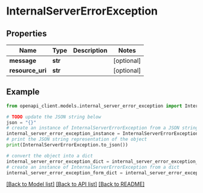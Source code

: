 # InternalServerErrorException


## Properties

Name | Type | Description | Notes
------------ | ------------- | ------------- | -------------
**message** | **str** |  | [optional] 
**resource_uri** | **str** |  | [optional] 

## Example

```python
from openapi_client.models.internal_server_error_exception import InternalServerErrorException

# TODO update the JSON string below
json = "{}"
# create an instance of InternalServerErrorException from a JSON string
internal_server_error_exception_instance = InternalServerErrorException.from_json(json)
# print the JSON string representation of the object
print(InternalServerErrorException.to_json())

# convert the object into a dict
internal_server_error_exception_dict = internal_server_error_exception_instance.to_dict()
# create an instance of InternalServerErrorException from a dict
internal_server_error_exception_form_dict = internal_server_error_exception.from_dict(internal_server_error_exception_dict)
```
[[Back to Model list]](../README.md#documentation-for-models) [[Back to API list]](../README.md#documentation-for-api-endpoints) [[Back to README]](../README.md)


